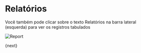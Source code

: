 <!-- base_template: frappe_io/www/frappe/frappe_base.html --><!-- add-breadcrumbs -->
# Relatórios

Você também pode clicar sobre o texto Relatórios na barra lateral (esquerda) para ver os registros tabulados

<img class="screenshot" alt="Report" src="/docs/assets/img/report.png">

{next}
